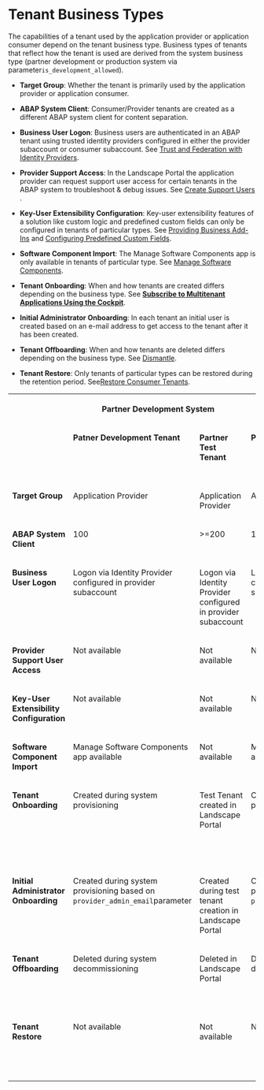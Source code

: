 <!-- loio018e8bd109d64140ade5429c3a9dbef0 -->

# Tenant Business Types



The capabilities of a tenant used by the application provider or application consumer depend on the tenant business type. Business types of tenants that reflect how the tenant is used are derived from the system business type \(partner development or production system via parameter`is_development_allowed`\).

-   **Target Group**: Whether the tenant is primarily used by the application provider or application consumer.

-   **ABAP System Client**: Consumer/Provider tenants are created as a different ABAP system client for content separation.

-   **Business User Logon**: Business users are authenticated in an ABAP tenant using trusted identity providers configured in either the provider subaccount or consumer subaccount. See [Trust and Federation with Identity Providers](https://help.sap.com/products/BTP/65de2977205c403bbc107264b8eccf4b/cb1bc8f1bd5c482e891063960d7acd78.html?locale=en-US&version=Cloud).

-   **Provider Support Access**: In the Landscape Portal the application provider can request support user access for certain tenants in the ABAP system to troubleshoot & debug issues. See [Create Support Users](https://help.sap.com/docs/help/d91c4152c3d74c12bc9bd4ed92681902/7a839f03916a491892e8997a79c67602.html) .

-   **Key-User Extensibility Configuration**: Key-user extensibility features of a solution like custom logic and predefined custom fields can only be configured in tenants of particular types. See [Providing Business Add-Ins](providing-business-add-ins-6747acb.md) and [Configuring Predefined Custom Fields](configuring-predefined-custom-fields-a7994b1.md).

-   **Software Component Import**: The Manage Software Components app is only available in tenants of particular type. See [Manage Software Components](../50-administration-and-ops/manage-software-components-3dcf76a.md).

-   **Tenant Onboarding**: When and how tenants are created differs depending on the business type. See [**Subscribe to Multitenant Applications Using the Cockpit**](https://help.sap.com/docs/BTP/65de2977205c403bbc107264b8eccf4b/7a3e39622be14413b2a4df7c02ca1170.html?version=Cloud).

-   **Initial Administrator Onboarding**: In each tenant an initial user is created based on an e-mail address to get access to the tenant after it has been created.

-   **Tenant Offboarding**: When and how tenants are deleted differs depending on the business type. See [Dismantle](dismantle-35a5882.md).

-   **Tenant Restore**: Only tenants of particular types can be restored during the retention period. See[Restore Consumer Tenants](https://help.sap.com/docs/help/d91c4152c3d74c12bc9bd4ed92681902/a433537d4850440fa7d97d6fb72d81ef.html).



<table>
<tr>
<th valign="top">

 

</th>
<th valign="top" colspan="2">

Partner Development System

</th>
<th valign="top" colspan="4">

Production System

</th>
</tr>
<tr>
<td valign="top">

 

</td>
<td valign="top">

**Patner Development Tenant**

</td>
<td valign="top">

**Partner Test Tenant**

</td>
<td valign="top">

**Production Tenant**

</td>
<td valign="top">

**Partner Test**

</td>
<td valign="top">

**Partner Customer Test Tenant**

</td>
<td valign="top">

**Partner Customer Production Tenant**

</td>
</tr>
<tr>
<td valign="top">

**Target Group**

</td>
<td valign="top">

Application Provider

</td>
<td valign="top">

Application Provider

</td>
<td valign="top">

Application Provider

</td>
<td valign="top">

Application Provider

</td>
<td valign="top">

Application Consumer

</td>
<td valign="top">

Application Consumer

</td>
</tr>
<tr>
<td valign="top">

**ABAP System Client**

</td>
<td valign="top">

100

</td>
<td valign="top">

\>=200

</td>
<td valign="top">

100

</td>
<td valign="top">

\>=200

</td>
<td valign="top">

\>=200

</td>
<td valign="top">

\>=200

</td>
</tr>
<tr>
<td valign="top">

**Business User Logon**

</td>
<td valign="top">

Logon via Identity Provider configured in provider subaccount

</td>
<td valign="top">

Logon via Identity Provider configured in provider subaccount

</td>
<td valign="top">

Logon via Identity Provider configured in provider subaccount

</td>
<td valign="top">

Logon via Identity Provider configured in provider subaccount

</td>
<td valign="top">

Logon via Identity Provider configured in consumer subaccount

</td>
<td valign="top">

Logon via Identity Provider configured in consumer subaccount

</td>
</tr>
<tr>
<td valign="top">

**Provider Support User Access**

</td>
<td valign="top">

Not available

</td>
<td valign="top">

Not available

</td>
<td valign="top">

Not available

</td>
<td valign="top">

Not available

</td>
<td valign="top">

Available via Landscape Portal

</td>
<td valign="top">

Available via Landscape Portal

</td>
</tr>
<tr>
<td valign="top">

**Key-User Extensibility Configuration**

</td>
<td valign="top">

Not available

</td>
<td valign="top">

Not available

</td>
<td valign="top">

Not available

</td>
<td valign="top">

Available

</td>
<td valign="top">

Available

</td>
<td valign="top">

Available

</td>
</tr>
<tr>
<td valign="top">

**Software Component Import**

</td>
<td valign="top">

Manage Software Components app available

</td>
<td valign="top">

Not available

</td>
<td valign="top">

Manage Software Components app available

</td>
<td valign="top">

Not available

</td>
<td valign="top">

Not available

</td>
<td valign="top">

Not available

</td>
</tr>
<tr>
<td valign="top">

**Tenant Onboarding**

</td>
<td valign="top">

Created during system provisioning

</td>
<td valign="top">

Test Tenant created in Landscape Portal

</td>
<td valign="top">

Created during system provisioning

</td>
<td valign="top">

Test Tenant created in Landscape Portal

</td>
<td valign="top">

Created during subscription to solution with parameter`usage = test`

</td>
<td valign="top">

Created during subscription to solution with parameter `usage = prod`

</td>
</tr>
<tr>
<td valign="top">

**Initial Administrator Onboarding**

</td>
<td valign="top">

Created during system provisioning based on `provider_admin_email`parameter

</td>
<td valign="top">

Created during test tenant creation in Landscape Portal

</td>
<td valign="top">

Created during system provisioning based on `provider_admin_email`paramete

</td>
<td valign="top">

Created during test tenant creation in Landscape Portal

</td>
<td valign="top">

Created using initial user onboarding form after subscription

</td>
<td valign="top">

Created using initial user onboarding form after subscription

</td>
</tr>
<tr>
<td valign="top">

**Tenant Offboarding**

</td>
<td valign="top">

Deleted during system decommissioning

</td>
<td valign="top">

Deleted in Landscape Portal

</td>
<td valign="top">

Deleted during system decommissioning

</td>
<td valign="top">

Deleted in Landscape Portal

</td>
<td valign="top">

Deleted automatically after retention period

</td>
<td valign="top">

Deleted automatically after retention period

</td>
</tr>
<tr>
<td valign="top">

**Tenant Restore**

</td>
<td valign="top">

Not available

</td>
<td valign="top">

Not available

</td>
<td valign="top">

Not available

</td>
<td valign="top">

Not available

</td>
<td valign="top">

Consumer Tenant restore using Landscape Portal

</td>
<td valign="top">

Consumer Tenant restore using Landscape Portal

</td>
</tr>
</table>

